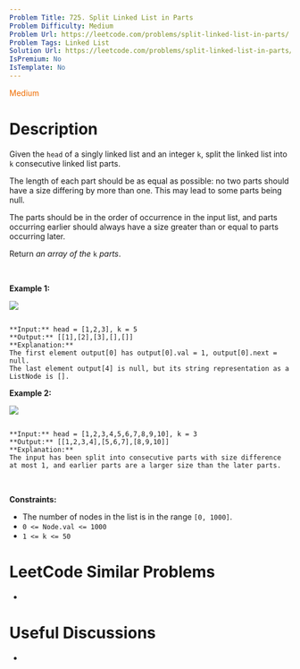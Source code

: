 ```yaml
---
Problem Title: 725. Split Linked List in Parts
Problem Difficulty: Medium
Problem Url: https://leetcode.com/problems/split-linked-list-in-parts/
Problem Tags: Linked List
Solution Url: https://leetcode.com/problems/split-linked-list-in-parts/solution/
IsPremium: No
IsTemplate: No
---
```


<span style="color: rgb(239, 108, 0);">Medium</span>

# Description

Given the `head` of a singly linked list and an integer `k`, split the linked list into `k` consecutive linked list parts.


The length of each part should be as equal as possible: no two parts should have a size differing by more than one. This may lead to some parts being null.


The parts should be in the order of occurrence in the input list, and parts occurring earlier should always have a size greater than or equal to parts occurring later.


Return *an array of the* `k` *parts*.


 


**Example 1:**


![](https://assets.leetcode.com/uploads/2021/06/13/split1-lc.jpg)

```

**Input:** head = [1,2,3], k = 5
**Output:** [[1],[2],[3],[],[]]
**Explanation:**
The first element output[0] has output[0].val = 1, output[0].next = null.
The last element output[4] is null, but its string representation as a ListNode is [].

```

**Example 2:**


![](https://assets.leetcode.com/uploads/2021/06/13/split2-lc.jpg)

```

**Input:** head = [1,2,3,4,5,6,7,8,9,10], k = 3
**Output:** [[1,2,3,4],[5,6,7],[8,9,10]]
**Explanation:**
The input has been split into consecutive parts with size difference at most 1, and earlier parts are a larger size than the later parts.

```

 


**Constraints:**


* The number of nodes in the list is in the range `[0, 1000]`.
* `0 <= Node.val <= 1000`
* `1 <= k <= 50`




# LeetCode Similar Problems

- []()

# Useful Discussions

- []()
